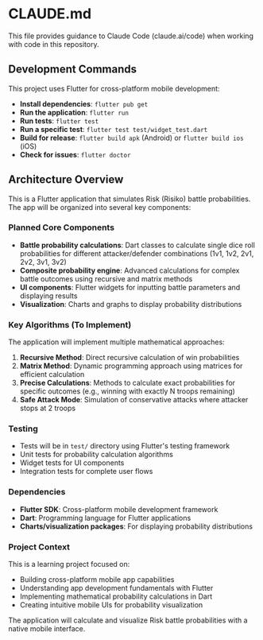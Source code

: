 # CLAUDE.md

This file provides guidance to Claude Code (claude.ai/code) when working with code in this repository.

## Development Commands

This project uses Flutter for cross-platform mobile development:

- **Install dependencies**: `flutter pub get`
- **Run the application**: `flutter run`
- **Run tests**: `flutter test`
- **Run a specific test**: `flutter test test/widget_test.dart`
- **Build for release**: `flutter build apk` (Android) or `flutter build ios` (iOS)
- **Check for issues**: `flutter doctor`

## Architecture Overview

This is a Flutter application that simulates Risk (Risiko) battle probabilities. The app will be organized into several key components:

### Planned Core Components

- **Battle probability calculations**: Dart classes to calculate single dice roll probabilities for different attacker/defender combinations (1v1, 1v2, 2v1, 2v2, 3v1, 3v2)
- **Composite probability engine**: Advanced calculations for complex battle outcomes using recursive and matrix methods
- **UI components**: Flutter widgets for inputting battle parameters and displaying results
- **Visualization**: Charts and graphs to display probability distributions

### Key Algorithms (To Implement)

The application will implement multiple mathematical approaches:

1. **Recursive Method**: Direct recursive calculation of win probabilities
2. **Matrix Method**: Dynamic programming approach using matrices for efficient calculation
3. **Precise Calculations**: Methods to calculate exact probabilities for specific outcomes (e.g., winning with exactly N troops remaining)
4. **Safe Attack Mode**: Simulation of conservative attacks where attacker stops at 2 troops

### Testing

- Tests will be in `test/` directory using Flutter's testing framework
- Unit tests for probability calculation algorithms
- Widget tests for UI components
- Integration tests for complete user flows

### Dependencies

- **Flutter SDK**: Cross-platform mobile development framework
- **Dart**: Programming language for Flutter applications
- **Charts/visualization packages**: For displaying probability distributions

### Project Context

This is a learning project focused on:
- Building cross-platform mobile app capabilities
- Understanding app development fundamentals with Flutter
- Implementing mathematical probability calculations in Dart
- Creating intuitive mobile UIs for probability visualization

The application will calculate and visualize Risk battle probabilities with a native mobile interface.
